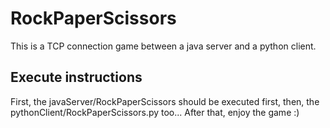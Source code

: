# RockPaperScissors
This is a TCP connection game between a java server and a python client.

## Execute instructions
First, the javaServer/RockPaperScissors should be executed first, then, the pythonClient/RockPaperScissors.py too... After that, enjoy the game :)